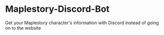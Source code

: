 # Maplestory-Discord-Bot
Get your Maplestory character's information with Discord instead of going on to the website
